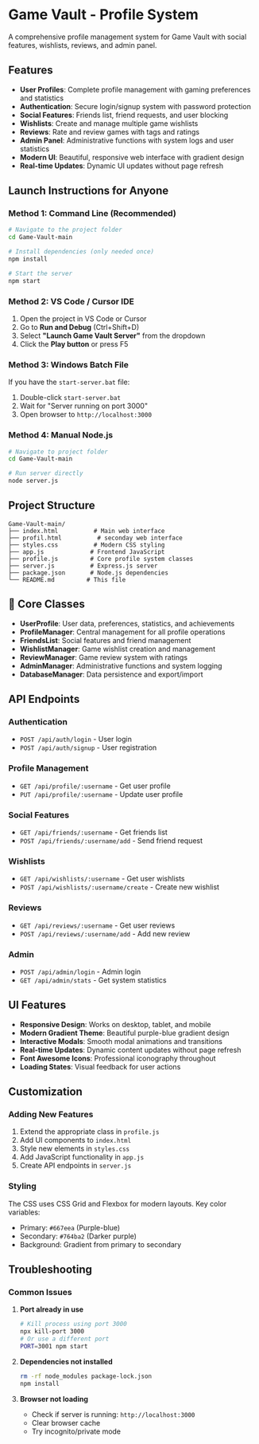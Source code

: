 # Game Vault - Profile System

A comprehensive profile management system for Game Vault with social features, wishlists, reviews, and admin panel.

## Features

- **User Profiles**: Complete profile management with gaming preferences and statistics
- **Authentication**: Secure login/signup system with password protection
- **Social Features**: Friends list, friend requests, and user blocking
- **Wishlists**: Create and manage multiple game wishlists
- **Reviews**: Rate and review games with tags and ratings
- **Admin Panel**: Administrative functions with system logs and user statistics
- **Modern UI**: Beautiful, responsive web interface with gradient design
- **Real-time Updates**: Dynamic UI updates without page refresh


## Launch Instructions for Anyone

### Method 1: Command Line (Recommended)
```bash
# Navigate to the project folder
cd Game-Vault-main

# Install dependencies (only needed once)
npm install

# Start the server
npm start
```

### Method 2: VS Code / Cursor IDE
1. Open the project in VS Code or Cursor
2. Go to **Run and Debug** (Ctrl+Shift+D)
3. Select **"Launch Game Vault Server"** from the dropdown
4. Click the **Play button** or press F5

### Method 3: Windows Batch File
If you have the `start-server.bat` file:
1. Double-click `start-server.bat`
2. Wait for "Server running on port 3000"
3. Open browser to `http://localhost:3000`

### Method 4: Manual Node.js
```bash
# Navigate to project folder
cd Game-Vault-main

# Run server directly
node server.js
```

## Project Structure

```
Game-Vault-main/
├── index.html          # Main web interface
├── profil.html          # seconday web interface
├── styles.css          # Modern CSS styling
├── app.js             # Frontend JavaScript
├── profile.js         # Core profile system classes
├── server.js          # Express.js server
├── package.json       # Node.js dependencies
└── README.md         # This file
```

## 🎯 Core Classes

- **UserProfile**: User data, preferences, statistics, and achievements
- **ProfileManager**: Central management for all profile operations
- **FriendsList**: Social features and friend management
- **WishlistManager**: Game wishlist creation and management
- **ReviewManager**: Game review system with ratings
- **AdminManager**: Administrative functions and system logging
- **DatabaseManager**: Data persistence and export/import

## API Endpoints

### Authentication
- `POST /api/auth/login` - User login
- `POST /api/auth/signup` - User registration

### Profile Management
- `GET /api/profile/:username` - Get user profile
- `PUT /api/profile/:username` - Update user profile

### Social Features
- `GET /api/friends/:username` - Get friends list
- `POST /api/friends/:username/add` - Send friend request

### Wishlists
- `GET /api/wishlists/:username` - Get user wishlists
- `POST /api/wishlists/:username/create` - Create new wishlist

### Reviews
- `GET /api/reviews/:username` - Get user reviews
- `POST /api/reviews/:username/add` - Add new review

### Admin
- `POST /api/admin/login` - Admin login
- `GET /api/admin/stats` - Get system statistics

## UI Features

- **Responsive Design**: Works on desktop, tablet, and mobile
- **Modern Gradient Theme**: Beautiful purple-blue gradient design
- **Interactive Modals**: Smooth modal animations and transitions
- **Real-time Updates**: Dynamic content updates without page refresh
- **Font Awesome Icons**: Professional iconography throughout
- **Loading States**: Visual feedback for user actions

## Customization

### Adding New Features
1. Extend the appropriate class in `profile.js`
2. Add UI components to `index.html`
3. Style new elements in `styles.css`
4. Add JavaScript functionality in `app.js`
5. Create API endpoints in `server.js`

### Styling
The CSS uses CSS Grid and Flexbox for modern layouts. Key color variables:
- Primary: `#667eea` (Purple-blue)
- Secondary: `#764ba2` (Darker purple)
- Background: Gradient from primary to secondary

## Troubleshooting

### Common Issues

1. **Port already in use**
   ```bash
   # Kill process using port 3000
   npx kill-port 3000
   # Or use a different port
   PORT=3001 npm start
   ```

2. **Dependencies not installed**
   ```bash
   rm -rf node_modules package-lock.json
   npm install
   ```

3. **Browser not loading**
   - Check if server is running: `http://localhost:3000`
   - Clear browser cache
   - Try incognito/private mode
